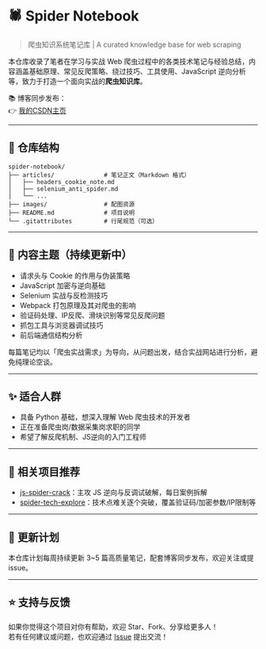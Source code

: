 
# 🕷️ Spider Notebook

> 爬虫知识系统笔记库 | A curated knowledge base for web scraping

本仓库收录了笔者在学习与实战 Web 爬虫过程中的各类技术笔记与经验总结，内容涵盖基础原理、常见反爬策略、绕过技巧、工具使用、JavaScript 逆向分析等，致力于打造一个面向实战的**爬虫知识库**。

📚 博客同步发布：  
👉 [我的CSDN主页](https://blog.csdn.net/2401_87328929)

---

## 📖 仓库结构

```
spider-notebook/
├── articles/              # 笔记正文（Markdown 格式）
│   ├── headers_cookie_note.md
│   ├── selenium_anti_spider.md
│   └── ...
├── images/                # 配图资源
├── README.md              # 项目说明
└── .gitattributes         # 行尾规范（可选）
```

---

## 📌 内容主题（持续更新中）

- 请求头与 Cookie 的作用与伪装策略
- JavaScript 加密与逆向基础
- Selenium 实战与反检测技巧
- Webpack 打包原理及其对爬虫的影响
- 验证码处理、IP反爬、滑块识别等常见反爬问题
- 抓包工具与浏览器调试技巧
- 前后端通信结构分析

每篇笔记均以「爬虫实战需求」为导向，从问题出发，结合实战网站进行分析，避免纯理论空谈。

---

## ✨ 适合人群

- 具备 Python 基础，想深入理解 Web 爬虫技术的开发者
- 正在准备爬虫岗/数据采集岗求职的同学
- 希望了解反爬机制、JS逆向的入门工程师

---

## 📌 相关项目推荐

- [js-spider-crack](https://github.com/Annyfee/js-spider-reverse)：主攻 JS 逆向与反调试破解，每日案例拆解
- [spider-tech-explore](https://github.com/Annyfee/spider-defense-bypass)：技术点难关逐个突破，覆盖验证码/加密参数/IP限制等

---

## 🧭 更新计划

本仓库计划每周持续更新 3~5 篇高质量笔记，配套博客同步发布，欢迎关注或提 issue。

---

## ⭐️ 支持与反馈

如果你觉得这个项目对你有帮助，欢迎 Star、Fork、分享给更多人！  
若有任何建议或问题，也欢迎通过 [Issue](https://github.com/你的用户名/spider-notebook/issues) 提出交流！
